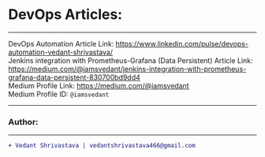 # DevOps Articles:
____________________________________________________________________________________________________________________
DevOps Automation Article Link: https://www.linkedin.com/pulse/devops-automation-vedant-shrivastava/
</br>
Jenkins integration with Prometheus-Grafana (Data Persistent) Article Link: https://medium.com/@iamsvedant/jenkins-integration-with-prometheus-grafana-data-persistent-830700bd9dd4
</br>
Medium Profile Link: https://medium.com/@iamsvedant
</br>
Medium Profile ID: `@iamsvedant`
____________________________________________________________________________________________________________________
### Author:
----------------------------------
```diff
+ Vedant Shrivastava | vedantshrivastava466@gmail.com
```
